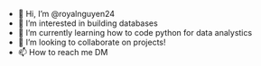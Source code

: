 - 👋 Hi, I’m @royalnguyen24
- 👀 I’m interested in building databases
- 🌱 I’m currently learning how to code python for data analystics 
- 💞️ I’m looking to collaborate on projects!
- 📫 How to reach me DM

<!---
royalnguyen24/royalnguyen24 is a ✨ special ✨ repository because its `README.md` (this file) appears on your GitHub profile.
You can click the Preview link to take a look at your changes.
--->
